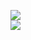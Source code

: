 [![](https://img.shields.io/badge/Made%20With-Github%20Spray-lightgrey.svg?style=for-the-badge&logo=github)](https://github.com/Annihil/github-spray#21723)  
[![](https://i.imgur.com/2DrTn0Z.gif)](https://github.com/Annihil/github-spray)